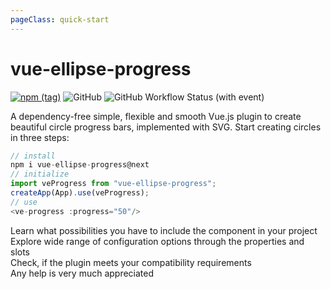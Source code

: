 ```yaml
---
pageClass: quick-start
---
```


# vue-ellipse-progress

[![npm (tag)](https://img.shields.io/npm/v/vue-ellipse-progress/next?color=success&label=NPM&style=for-the-badge)](https://www.npmjs.com/package/vue-ellipse-progress)
![GitHub](https://img.shields.io/github/license/setaman/vue-ellipse-progress?style=for-the-badge)
![GitHub Workflow Status (with event)](https://img.shields.io/github/actions/workflow/status/setaman/vue-ellipse-progress/build.yml?style=for-the-badge)

A dependency-free simple, flexible and smooth Vue.js plugin to create beautiful circle progress bars, implemented with SVG.
Start creating circles in three steps:

```js
// install
npm i vue-ellipse-progress@next
// initialize
import veProgress from "vue-ellipse-progress";
createApp(App).use(veProgress);
// use
<ve-progress :progress="50"/>
```

<div class="grid grid-cols-1 md:grid-cols-2 gap-4 mt-10">
  <div>
    <CardLink link="/guide/installation.html" title="Installation options">
      Learn what possibilities you have to include the component in your project
    </CardLink>
  </div>
  <div>
    <CardLink class="fill" link="/guide/options/" title="Configuration">
      Explore wide range of configuration options through the properties and slots
    </CardLink>
  </div>
<div>
    <CardLink link="/guide/compatibility.html" title="Compatibility">
      Check, if the plugin meets your compatibility requirements 
    </CardLink>
  </div>
  <div>
    <CardLink class="fill" link="/guide/contribution.html" title="Contribution">
      Any help is very much appreciated
    </CardLink>
  </div>
</div>
